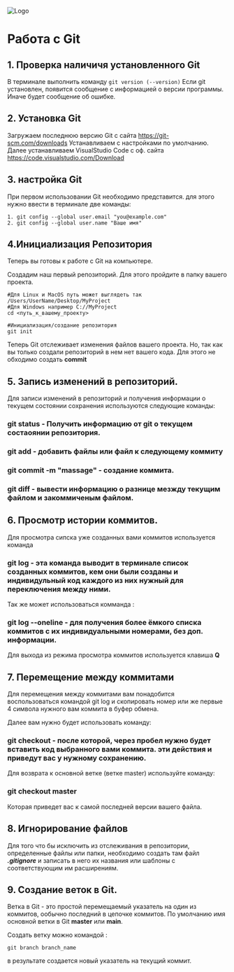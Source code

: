 ![Logo](Git-Logo-1788C.png)
# Работа с Git

## 1. Проверка наличичя установленного Git

В терминале выполнить команду `git version (--version)`
Если git установлен, появится сообщение с информацией о версии программы. Иначе будет сообщение об ошибке. 

## 2. Установка Git
Загружаем последнюю версию Git с сайта https://git-scm.com/downloads
Устанавливаем с настройками по умолчанию.
Далее устанавливаем VisualStudio Code с оф. сайта https://code.visualstudio.com/Download
## 3. настройка Git
При первом использовании Git необходимо представится. для этого нужно ввести в терминале две команды:
```
1. git config --global user.email "you@example.com"
2. git config --global user.name "Ваше имя"
```

## 4.Инициализация Репозитория

Теперь вы готовы к работе с Git на компьютере.

Создадим наш первый репозиторий. Для этого пройдите в папку вашего проекта.

```
#Для Linux и MacOS путь может выглядеть так /Users/UserName/Desktop/MyProject
#Для Windows например С://MyProject
cd <путь_к_вашему_проекту>

#Инициализация/создание репозитория
git init
```

Теперь Git отслеживает изменения файлов вашего проекта. Но, так как вы только создали репозиторий в нем нет вашего кода. Для этого не обходимо создать **commit**

## 5. Запись изменений в репозиторий.

Для записи изменений в репозиторий и получения информации о текущем состоянии сохранения используются следующие команды:


### **git status** - Получить  информацию от git о текущем состаоянии репозитория.

### **git add** - добавить файлы или файл к следующему коммиту

### **git commit -m "massage"** - создание коммита.

### **git diff** - вывести информацию о разнице мезжду текущим файлом и закоммиченым файлом.

## 6. Просмотр истории коммитов.

Для просмотра сипска уже созданных вами коммитов используется команда

### **git log** - эта команда выводит в терминале список созданных коммитов, кем они были созданы и индивидульный код каждого из них нужный для переключения между ними.

Так же может использоваться комманда :

### **git log --oneline** - для получения более ёмкого списка коммитов с их индивидуальными номерами, без доп. информации.

Для выхода из режима просмотра коммитов используется клавиша **Q**

## 7. Перемещение между коммитами

Для перемещения между коммитами вам понадобится 
воспользоваться командой git log и скопировать номер или же первые 4 символа нужного вам коммита в буфер обмена.

Далее вам нужно будет использовать команду:

### **git сheckout** - после которой, через пробел нужно будет вставить код выбранного вами коммита. эти действия и приведут вас у нужному сохранению.

Для возврата к основной ветке (ветке master) используйте команду:

### **git сheckout master**
Которая приведет вас к самой последней версии вашего файла.

## 8. Игнорирование файлов 
Для того что бы исключить из отслеживания в репозитории, определенные файлы или папки, необходимо создать там файл ***.gitignore*** и записать в него их названия или шаблоны с соответствующим им расширениям.

## 9. Создание веток в Git.
Ветка в Git - это простой перемещаемый указатель на один из коммитов, ообычно последний в цепочке коммитов.
По умолчанию имя основной ветки в Git **master** или **main**.

Создать ветку можно командой :
```
git branch branch_name
```
в результате создается новый указатель на текущий коммит.